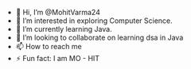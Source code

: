 - 👋 Hi, I’m @MohitVarma24
- 👀 I’m interested in exploring Computer Science.
- 🌱 I’m currently learning Java.
- 💞️ I’m looking to collaborate on learning dsa in Java
- 📫 How to reach me 
- ⚡ Fun fact: I am MO - HIT

<!---
MohitVarma24/MohitVarma24 is a ✨ special ✨ repository because its `README.md` (this file) appears on your GitHub profile.
You can click the Preview link to take a look at your changes.
--->
